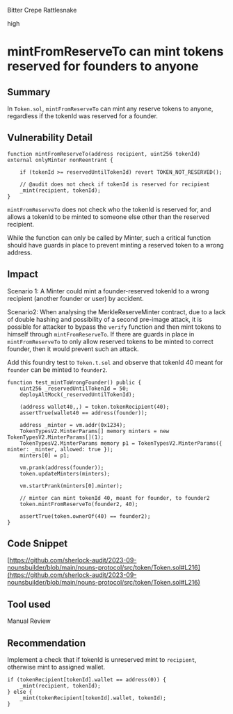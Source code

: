 Bitter Crepe Rattlesnake

high

# mintFromReserveTo can mint tokens reserved for founders to anyone

## Summary
In `Token.sol`, `mintFromReserveTo` can mint any reserve tokens to anyone, regardless if the tokenId was reserved for a founder.
## Vulnerability Detail
```solidity
function mintFromReserveTo(address recipient, uint256 tokenId) external onlyMinter nonReentrant {
	
	if (tokenId >= reservedUntilTokenId) revert TOKEN_NOT_RESERVED();	  
		
	// @audit does not check if tokenId is reserved for recipient	
	_mint(recipient, tokenId);
}
```

`mintFromReserveTo` does not check who the tokenId is reserved for, and allows a tokenId to be minted to someone else other than the reserved recipient. 

While the function can only be called by Minter, such a critical function should have guards in place to prevent minting a reserved token to a wrong address. 
## Impact
Scenario 1: A Minter could mint a founder-reserved tokenId to a wrong recipient (another founder or user) by accident. 

Scenario2: When analysing the MerkleReserveMinter contract, due to a lack of double hashing and possibility of a second pre-image attack, it is possible for attacker to bypass the `verify` function and then mint tokens to himself through `mintFromReserveTo`. If there are guards in place in `mintFromReserveTo` to only allow reserved tokens to be minted to correct founder, then it would prevent such an attack.

Add this foundry test to `Token.t.sol` and observe that tokenId 40 meant for `founder` can be minted to `founder2`. 
```solidity
function test_mintToWrongFounder() public {	
	uint256 _reservedUntilTokenId = 50;	
	deployAltMock(_reservedUntilTokenId);	  
	
	(address wallet40,,) = token.tokenRecipient(40);	
	assertTrue(wallet40 == address(founder));	  
	
	address _minter = vm.addr(0x1234);	
	TokenTypesV2.MinterParams[] memory minters = new TokenTypesV2.MinterParams[](1);	
	TokenTypesV2.MinterParams memory p1 = TokenTypesV2.MinterParams({ minter: _minter, allowed: true });	
	minters[0] = p1;		  
	
	vm.prank(address(founder));	
	token.updateMinters(minters);	  
	
	vm.startPrank(minters[0].minter);	
	
	// minter can mint tokenId 40, meant for founder, to founder2	
	token.mintFromReserveTo(founder2, 40);
	
	assertTrue(token.ownerOf(40) == founder2);
}

```

## Code Snippet
[https://github.com/sherlock-audit/2023-09-nounsbuilder/blob/main/nouns-protocol/src/token/Token.sol#L216](https://github.com/sherlock-audit/2023-09-nounsbuilder/blob/main/nouns-protocol/src/token/Token.sol#L216)

## Tool used
Manual Review

## Recommendation
Implement a check that if tokenId is unreserved mint to `recipient`, otherwise mint to assigned wallet.
```solidity
if (tokenRecipient[tokenId].wallet == address(0)) {
	_mint(recipient, tokenId);
} else {
	_mint(tokenRecipient[tokenId].wallet, tokenId);
}
```
